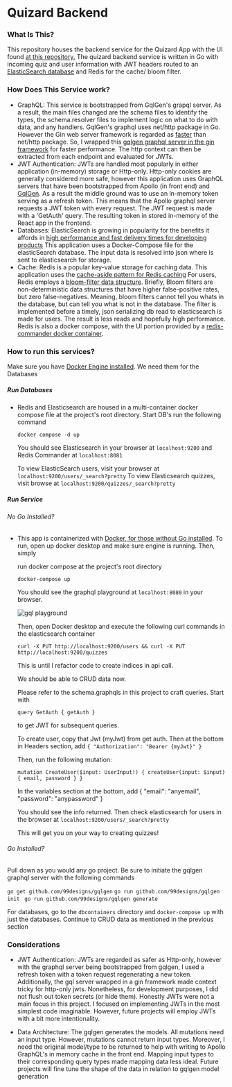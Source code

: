 # Quizard Backend

### What Is This?

This repository houses the backend service for the Quizard App with the UI found [at this repository.](https://github.com/Step-henC/quizard_ui)
The quizard backend service is written in Go with incoming quiz and user information with JWT headers routed to an [ElasticSearch database](https://pkg.go.dev/github.com/elastic/go-elasticsearch/v7) 
and Redis for the cache/ bloom filter.

### How Does This Service work?
- GraphQL: This service is bootstrapped from GqlGen's grapql server. As a result, the main files changed are the schema files to identify the types, the schema.resolver files
  to implement logic on what to do with data, and any handlers. GqlGen's graphql uses net/http package in Go. However the Gin web server framework is regarded as [faster](https://veryfirstfact.com/comparing-gorilla-mux-gin-net-http-for-http-web-framework/#:~:text=Gin%20makes%20use%20of%20httprouter%2C%20which%20performs%20operations%20more%20quickly)
  than net/http package. So, I wrapped this [gqlgen graphql server in the gin framework](https://gqlgen.com/recipes/gin/) for faster performance. The http context can then be extracted from each endpoint and
  evaluated for JWTs.
- JWT Authentication: JWTs are handled most popularly in either application (in-memory) storage or Http-only. Http-only cookies are generally considered more safe, however
  this application uses GraphQL servers that have been bootstrapped from Apollo (in front end) and [GqlGen](https://gqlgen.com/). As a result the middle ground was to use an in-memory token serving
  as a refresh token. This means that the Apollo graphql server requests a JWT token with every request. The JWT request is made with a 'GetAuth' query. The resulting token in stored in-memory of the React
  app in the frontend.
- Databases: ElasticSearch is growing in popularity for the benefits it affords in [high performance and fast delivery times for developing products](https://aws.amazon.com/what-is/elasticsearch/#:~:text=Elasticsearch%20benefits,-Fast%20time%2Dto&text=Elasticsearch%20offers%20simple%20REST%2Dbased,applications%20for%20various%20use%20cases.)
  This application uses a Docker-Compose file for the elasticSearch database. The input data is resolved into json where is sent to elasticsearch for storage.
- Cache: Redis is a popular key-value storage for caching data. This application uses the [cache-aside pattern for Redis caching](https://codedamn.com/news/backend/advanced-redis-caching-techniques#:~:text=use%20in%20Redis.-,Cache%2DAside%20Pattern,-The%20cache%2Daside)
  For users, Redis employs a [bloom-filter data structure](https://redis.io/docs/data-types/probabilistic/bloom-filter/). Briefly, Bloom filters are non-deterministic data structures that have higher false-positive rates,
  but zero false-negatives. Meaning, bloom filters cannot tell you whats in the database, but can tell you what is not in the database. The filter
  is implemented before a timely, json serializing db read to elasticsearch is made for users. The result is less reads and hopefully high performance.
  Redis is also a docker compose, with the UI portion provided by a [redis-commander docker container](https://migueldoctor.medium.com/run-redis-redis-commander-in-3-steps-using-docker-195fc6fa7076).

### How to run this services? 

Make sure you have [Docker Engine installed](https://docs.docker.com/engine/install/). We need them for the Databases

##### Run Databases
 - Redis and Elasticsearch are housed in a multi-container docker compose file at the project's root directory. Start DB's run the following command

   `docker compose -d up`

    You should see Elasticsearch in your browser at `localhost:9200` and Redis Commander at `localhost:8081`

   To view ElasticSearch users, visit your browser at `localhost:9200/users/_search?pretty`
   To view Elasticsearch quizzes, visit browse at `localhost:9200/quizzes/_search?pretty`

##### Run Service
   
###### No Go Installed?
  - This app is containerized with [Docker, for those without Go installed](https://docs.docker.com/language/golang/build-images/). To run, open up 
    docker desktop and make sure engine is running. Then, simply 

    run docker compose at the project's root directory

    `docker-compose up`

    You should see the graphql playground at `localhost:8080` in your browser.

    ![gql playground](https://blog.logrocket.com/wp-content/uploads/2020/06/graphql-playground-send-http-headers-1.png)

    Then, open Docker desktop and execute the following curl commands in the elasticsearch container 

    `curl -X PUT http://localhost:9200/users && curl -X PUT http://localhost:9200/quizzes`

    This is until I refactor code to create indices in api call.

    We should be able to CRUD data now.

    Please refer to the schema.graphqls in this project to craft queries. Start with

    `query GetAuth {
        getAuth
    }`

    to get JWT for subsequent queries.

    To create user, copy that Jwt (myJwt) from get auth. Then at the bottom in Headers section, add
    `{
        "Authorization": "Bearer {myJwt}"
    }`
    

    Then, run the following mutation:
    
    `mutation CreateUser($input: UserInput!) {
      createUser(input: $input) {
        email,
        password
      }
    }`

    In the variables section at the bottom, add
    {
      "email": "anyemail",
      "password": "anypassword"
    }

    You should see the info returned. Then check elasticsearch for users in the browser at `localhost:9200/users/_search?pretty`

    This will get you on your way to creating quizzes!

###### Go Installed?

Pull down as you would any go project. Be sure to initiate the gqlgen graphql server with the following commands

`go get github.com/99designs/gqlgen` 
`go run github.com/99designs/gqlgen init ` 
`go run github.com/99designs/gqlgen generate`

For databases, go to the `dbcontainers` directory and `docker-compose up` with just the databases.
Continue to CRUD data as mentioned in the previous section


### Considerations
  - JWT Authentication: JWTs are regarded as safer as Http-only, however with the graphql server being bootstrapped from gqlgen, I used a refresh token 
    with a token request regenerating a new token. Additionally, the gql server wrapped in a gin framework made context tricky for http-only jwts. 
    Nonetheless, for development purposes, I did not flush out token secrets (or hide them). Honestly JWTs were not a 
    main focus in this project. I focused on implementing JWTs in the most simplest code imaginable. However, future projects will employ JWTs with a bit 
    more intentionality.

 - Data Architecture: The gqlgen generates the models. All mutations need an input type. However, mutations cannot return input types. Moreover, I need 
   the original model/type to be returned to help with writing to Apollo GraphQL's in memory cache in the front end. Mapping input types to their 
   corresponding query types made mapping data less ideal. Future projects will fine tune the shape of the data in relation to gqlgen model generation
